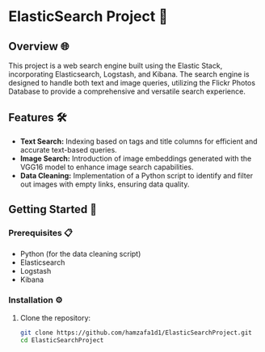 # ElasticSearch Project 🚀

## Overview 🌐
This project is a web search engine built using the Elastic Stack, incorporating Elasticsearch, Logstash, and Kibana. The search engine is designed to handle both text and image queries, utilizing the Flickr Photos Database to provide a comprehensive and versatile search experience.

## Features 🛠️
- **Text Search:** Indexing based on tags and title columns for efficient and accurate text-based queries.
- **Image Search:** Introduction of image embeddings generated with the VGG16 model to enhance image search capabilities.
- **Data Cleaning:** Implementation of a Python script to identify and filter out images with empty links, ensuring data quality.

## Getting Started 🚀

### Prerequisites 📋
- Python (for the data cleaning script)
- Elasticsearch
- Logstash
- Kibana

### Installation ⚙️
1. Clone the repository:
   ```bash
   git clone https://github.com/hamzafa1d1/ElasticSearchProject.git
   cd ElasticSearchProject
